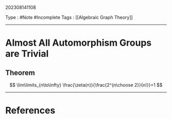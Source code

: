 202308141108

Type : #Note #Incomplete 
Tags : [[Algebraic Graph Theory]]

---
# Almost All Automorphism Groups are Trivial 

## Theorem
$$
\lim\limits_{n\to\infty} \frac{\zeta(n)}{\frac{2^{n\choose 2}}{n!}}=1
$$


---
# References
